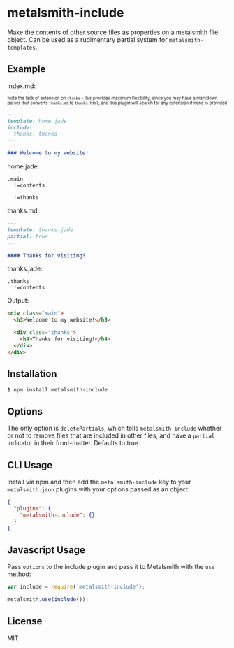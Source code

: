 
# metalsmith-include

  Make the contents of other source files as properties on a metalsmith file object. Can be used as a rudimentary partial system for `metalsmith-templates`.

## Example

index.md:

<sub><sup>Note the lack of extension on `thanks` - this provides maximum flexibility, since you may have a markdown parser that converts `thanks.md` to `thanks.html`, and this plugin will search for any extension if none is provided</sup></sub>

```markdown
---
template: home.jade
include:
  thanks: thanks
---

### Welcome to my website!
```

home.jade:

```jade
.main
  !=contents

  !=thanks
```

thanks.md:

```markdown
---
template: thanks.jade
partial: true
---

#### Thanks for visiting!
```

thanks.jade:

```jade
.thanks
  !=contents
```

Output:

```html
<div class="main">
  <h3>Welcome to my website!</h3>

  <div class="thanks">
    <h4>Thanks for visiting!</h4>
  </div>
</div>
```

## Installation

    $ npm install metalsmith-include

## Options
  
  The only option is `deletePartials`, which tells `metalsmith-include` whether or not to remove files that are included in other files, and have a `partial` indicator in their front-matter. Defaults to true.

## CLI Usage

  Install via npm and then add the `metalsmith-include` key to your `metalsmith.json` plugins with your options passed as an object:

```json
{
  "plugins": {
    "metalsmith-include": {}
  }
}
```

## Javascript Usage

  Pass `options` to the include plugin and pass it to Metalsmith with the `use` method:

```js
var include = require('metalsmith-include');

metalsmith.use(include());
```

## License

  MIT
